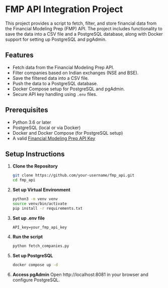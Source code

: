 # FMP API Integration Project

This project provides a script to fetch, filter, and store financial data from the Financial Modeling Prep (FMP) API. The project includes functionality to save the data into a CSV file and a PostgreSQL database, along with Docker support for setting up PostgreSQL and pgAdmin.
## Features

- Fetch data from the Financial Modeling Prep API.
- Filter companies based on Indian exchanges (NSE and BSE).
- Save the filtered data into a CSV file.
- Push the data to a PostgreSQL database.
- Docker Compose setup for PostgreSQL and pgAdmin.
- Secure API key handling using `.env` files.

## Prerequisites

- Python 3.6 or later
- PostgreSQL (local or via Docker)
- Docker and Docker Compose (for PostgreSQL setup)
- A valid [Financial Modeling Prep API Key](https://site.financialmodelingprep.com/developer/docs)

## Setup Instructions

1. **Clone the Repository**
   ```bash
   git clone https://github.com/your-username/fmp_api.git
   cd fmp_api
2. **Set up Virtual Environment**
   ```bash
   python3 -m venv venv
   source venv/bin/activate
   pip install -r requirements.txt
3. **Set up .env file**
   ```plaintext	
   API_key=your_fmp_api_key
4. **Run the script**
   ```bash
   python fetch_companies.py
5. **Set up PostgreSQL**
   ```bash
   docker compose up -d
6. **Access pgAdmin**
   Open http://localhost:8081 in your browser and configure PostgreSQL.


